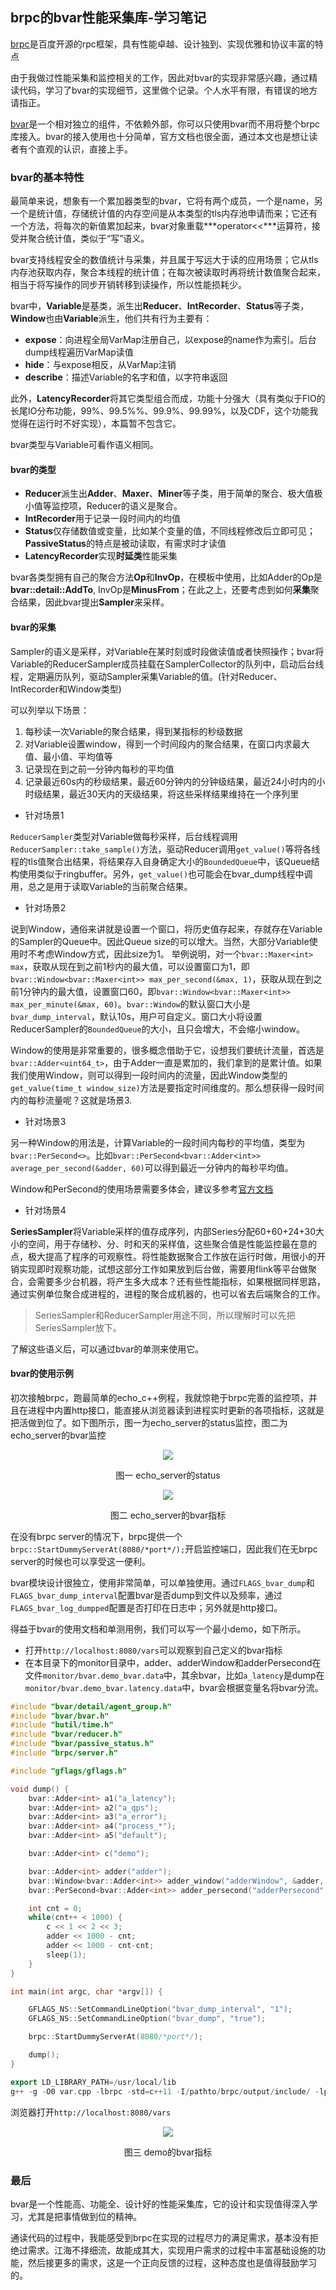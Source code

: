 ## brpc的bvar性能采集库-学习笔记

[brpc](https://github.com/brpc/brpc)是百度开源的rpc框架，具有性能卓越、设计独到、实现优雅和协议丰富的特点

由于我做过性能采集和监控相关的工作，因此对bvar的实现非常感兴趣，通过精读代码，学习了bvar的实现细节，这里做个记录。个人水平有限，有错误的地方请指正。

[bvar](https://github.com/brpc/brpc/blob/master/docs/cn/bvar.md)是一个相对独立的组件，不依赖外部，你可以只使用bvar而不用将整个brpc库接入。bvar的接入使用也十分简单，官方文档也很全面，通过本文也是想让读者有个直观的认识，直接上手。

### bvar的基本特性

最简单来说，想象有一个累加器类型的bvar，它将有两个成员，一个是name，另一个是统计值，存储统计值的内存空间是从本类型的tls内存池申请而来；它还有一个方法，将每次的新值累加起来，bvar对象重载***operator<<***运算符，接受并聚合统计值，类似于“写”语义。

bvar支持线程安全的数值统计与采集，并且属于写远大于读的应用场景；它从tls内存池获取内存，聚合本线程的统计值；在每次被读取时再将统计数值聚合起来，相当于将写操作的同步开销转移到读操作，所以性能损耗少。

bvar中，**Variable**是基类，派生出**Reducer**、**IntRecorder**、**Status**等子类，**Window**也由**Variable**派生，他们共有行为主要有：

* **expose**：向进程全局VarMap注册自己，以expose的name作为索引。后台dump线程遍历VarMap读值
* **hide**：与expose相反，从VarMap注销
* **describe**：描述Variable的名字和值，以字符串返回

此外，**LatencyRecorder**将其它类型组合而成，功能十分强大（具有类似于FIO的长尾IO分布功能，99%、99.5%%、99.9%、99.99%，以及CDF，这个功能我觉得在运行时不好实现），本篇暂不包含它。

bvar类型与Variable可看作语义相同。

#### bvar的类型

* **Reducer**派生出**Adder**、**Maxer**、**Miner**等子类，用于简单的聚合、极大值极小值等监控项，Reducer的语义是聚合。
* **IntRecorder**用于记录一段时间内的均值
* **Status**仅存储数值或变量，比如某个变量的值，不同线程修改后立即可见；**PassiveStatus**的特点是被动读取，有需求时才读值
* **LatencyRecorder**实现**时延类**性能采集

bvar各类型拥有自己的聚合方法**Op**和**InvOp**，在模板中使用，比如Adder的Op是**bvar::detail::AddTo<Tp>**, InvOp是**MinusFrom**；在此之上，还要考虑到如何**采集**聚合结果，因此bvar提出**Sampler**来采样。

#### bvar的采集

Sampler的语义是采样，对Variable在某时刻或时段做读值或者快照操作；bvar将Variable的ReducerSampler成员挂载在SamplerCollector的队列中，启动后台线程，定期遍历队列，驱动Sampler采集Variable的值。(针对Reducer、IntRecorder和Window类型)

可以列举以下场景：

1. 每秒读一次Variable的聚合结果，得到某指标的秒级数据
2. 对Variable设置window，得到一个时间段内的聚合结果，在窗口内求最大值、最小值、平均值等
3. 记录现在到之前一分钟内每秒的平均值
4. 记录最近60s内的秒级结果，最近60分钟内的分钟级结果，最近24小时内的小时级结果，最近30天内的天级结果，将这些采样结果维持在一个序列里

* 针对场景1

`ReducerSampler`类型对Variable做每秒采样，后台线程调用`ReducerSampler::take_sample()`方法，驱动Reducer调用`get_value()`等将各线程的tls值聚合出结果，将结果存入自身确定大小的`BoundedQueue`中，该Queue结构使用类似于ringbuffer。另外，`get_value()`也可能会在bvar_dump线程中调用，总之是用于读取Variable的当前聚合结果。

* 针对场景2

说到Window，通俗来讲就是设置一个窗口，将历史值存起来，存就存在Variable的Sampler的Queue中。因此Queue size的可以增大。当然，大部分Variable使用时不考虑Window方式，因此size为1。
举例说明，对一个`bvar::Maxer<int> max`，获取从现在到之前1秒内的最大值，可以设置窗口为1，即`bvar::Window<bvar::Maxer<int>> max_per_second(&max, 1)`，获取从现在到之前1分钟内的最大值，设置窗口60，即`bvar::Window<bvar::Maxer<int>> max_per_minute(&max, 60)`。`bvar::Window`的默认窗口大小是`bvar_dump_interval`，默认10s，用户可自定义。窗口大小将设置ReducerSampler的`BoundedQueue`的大小，且只会增大，不会缩小window。

Window的使用是非常重要的，很多概念借助于它，设想我们要统计流量，首选是`bvar::Adder<uint64_t>`，由于Adder一直是累加的，我们拿到的是累计值。如果我们使用Window，则可以得到一段时间内的流量，因此Window类型的`get_value(time_t window_size)`方法是要指定时间维度的。那么想获得一段时间内的每秒流量呢？这就是场景3.

* 针对场景3

另一种Window的用法是，计算Variable的一段时间内每秒的平均值，类型为`bvar::PerSecond<>`。比如`bvar::PerSecond<bvar::Adder<int>> average_per_second(&adder, 60)`可以得到最近一分钟内的每秒平均值。

Window和PerSecond的使用场景需要多体会，建议多参考[官方文档](https://github.com/apache/incubator-brpc/blob/master/docs/cn/bvar_c++.md#%E5%92%8Cwindow%E7%9A%84%E5%B7%AE%E5%88%AB)

* 针对场景4

**SeriesSampler**将Variable采样的值存成序列，内部Series分配60+60+24+30大小的空间，用于存储秒、分、时和天的采样值，这些聚合值是性能监控最在意的点，极大提高了程序的可观察性。将性能数据聚合工作放在运行时做，用很小的开销实现即时观察功能，试想这部分工作如果放到后台做，需要用flink等平台做聚合，会需要多少台机器，将产生多大成本？还有些性能指标，如果根据同样思路，通过实例单位聚合成进程的，进程的聚合成机器的，也可以省去后端聚合的工作。

> SeriesSampler和ReducerSampler用途不同，所以理解时可以先把SeriesSampler放下。

了解这些语义后，可以通过bvar的单测来使用它。

#### bvar的使用示例

初次接触brpc，跑最简单的echo_c++例程，我就惊艳于brpc完善的监控项，并且在进程中内置http接口，能直接从浏览器读到进程实时更新的各项指标，这就是把活做到位了。如下图所示，图一为echo_server的status监控，图二为echo_server的bvar监控

<div align="center"><img src="https://raw.githubusercontent.com/BG2BKK/githubio/master/static/echo_server_status.png" ><p>图一 echo_server的status</p></div>


<div align="center"><img src="https://raw.githubusercontent.com/BG2BKK/githubio/master/static/echo_server_bvar.png" ><p>图二 echo_server的bvar指标</p></div>


在没有brpc server的情况下，brpc提供一个`brpc::StartDummyServerAt(8080/*port*/);`开启监控端口，因此我们在无brpc server的时候也可以享受这一便利。

bvar模块设计很独立，使用非常简单，可以单独使用。通过`FLAGS_bvar_dump`和`FLAGS_bvar_dump_interval`配置bvar是否dump到文件以及频率，通过`FLAGS_bvar_log_dumpped`配置是否打印在日志中；另外就是http接口。

得益于bvar的使用文档和单测用例，我们可以写一个最小demo，如下所示。

* 打开`http://localhost:8080/vars`可以观察到自己定义的bvar指标
* 在本目录下的monitor目录中，adder、adderWindow和adderPersecond在文件`monitor/bvar.demo_bvar.data`中，其余bvar，比如`a_latency`是dump在`monitor/bvar.demo_bvar.latency.data`中，bvar会根据变量名将bvar分流。


```cpp
#include "bvar/detail/agent_group.h"
#include "bvar/bvar.h"
#include "butil/time.h"
#include "bvar/reducer.h"
#include "bvar/passive_status.h"
#include "brpc/server.h"

#include "gflags/gflags.h"

void dump() {
    bvar::Adder<int> a1("a_latency");
    bvar::Adder<int> a2("a_qps");
    bvar::Adder<int> a3("a_error");
    bvar::Adder<int> a4("process_*");
    bvar::Adder<int> a5("default");

    bvar::Adder<int> c("demo");

    bvar::Adder<int> adder("adder");
    bvar::Window<bvar::Adder<int>> adder_window("adderWindow", &adder, 3);
    bvar::PerSecond<bvar::Adder<int>> adder_persecond("adderPersecond", &adder, 1);

    int cnt = 0;
    while(cnt++ < 1000) {
        c << 1 << 2 << 3;
        adder << 1000 - cnt;
        adder << 1000 - cnt-cnt;
        sleep(1);
    }
}

int main(int argc, char *argv[]) {

    GFLAGS_NS::SetCommandLineOption("bvar_dump_interval", "1");
    GFLAGS_NS::SetCommandLineOption("bvar_dump", "true");

    brpc::StartDummyServerAt(8080/*port*/);

    dump();
}

```

```cpp
export LD_LIBRARY_PATH=/usr/local/lib
g++ -g -O0 var.cpp -lbrpc -std=c++11 -I/pathto/brpc/output/include/ -lpthread -lgflags -DGFLAGS_NS=google -o demo_bvar

```

浏览器打开`http://localhost:8080/vars`


<div align="center"><img src="https://raw.githubusercontent.com/BG2BKK/githubio/master/static/demo_bvar.png" ><p>图三 demo的bvar指标</p></div>


### 最后

bvar是一个性能高、功能全、设计好的性能采集库，它的设计和实现值得深入学习，尤其是把事情做到位的精神。

通读代码的过程中，我能感受到brpc在实现的过程尽力的满足需求，基本没有拒绝过需求。江海不择细流，故能成其大，实现用户需求的过程中丰富基础设施的功能，然后接更多的需求，这是一个正向反馈的过程，这种态度也是值得鼓励学习的。
